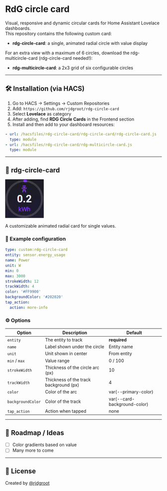 # RdG circle card

Visual, responsive and dynamic circular cards for Home Assistant Lovelace dashboards.  
This repository contains tthe following custom card:
- **rdg-circle-card**: a single, animated radial circle with value display

For an extra view with a maximum of 6 circles, download the rdg-multicircle-card (rdg-circle-card needed!):
- **rdg-multicircle-card**: a 2x3 grid of six configurable circles

---

## 🛠 Installation (via HACS)

1. Go to HACS → Settings → Custom Repositories
2. Add: `https://github.com/rjdgroot/rdg-circle-card`
3. Select **Lovelace** as category
4. After adding, find **RDG Circle Cards** in the Frontend section
5. Install and then add to your dashboard resources:

```yaml
- url: /hacsfiles/rdg-circle-card/rdg-circle-card/rdg-circle-card.js
  type: module
- url: /hacsfiles/rdg-circle-card/rdg-multicircle-card.js
  type: module
```

---

## 🔘 rdg-circle-card

![preview](preview.gif)

A customizable animated radial card for single values.

### 🔧 Example configuration

```yaml
type: custom:rdg-circle-card
entity: sensor.energy_usage
name: Power
unit: W
min: 0
max: 3000
strokeWidth: 12
trackWidth: 4
color: '#FF9900'
backgroundColor: '#202020'
tap_action:
  action: more-info
```

### ⚙️ Options

| Option         | Description                              | Default     |
|----------------|------------------------------------------|-------------|
| `entity`       | The entity to track                      | **required**|
| `name`         | Label shown under the circle             | Entity name |
| `unit`         | Unit shown in center                     | From entity |
| `min` / `max`  | Value range                              | 0 / 100     |
| `strokeWidth`  | Thickness of the circle arc (px)         | 10          |
| `trackWidth`   | Thickness of the track background (px)   | 4           |
| `color`        | Color of the arc                         | var(--primary-color) |
| `backgroundColor` | Color of the track                   | var(--card-background-color) |
| `tap_action`   | Action when tapped                       | none        |

---


## 🧪 Roadmap / Ideas

- [ ] Color gradients based on value
- [ ] Many more to come

---

## 📄 License

Created by [@rjdgroot](https://github.com/rjdgroot)

